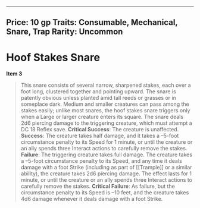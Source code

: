
---
Price: 10 gp
Traits: Consumable, Mechanical, Snare, Trap
Rarity: Uncommon
---

# Hoof Stakes Snare

**Item 3**

> This snare consists of several narrow, sharpened stakes, each over a foot long, clustered together and pointing upward. The snare is patently obvious unless planted amid tall reeds or grasses or in someplace dark. Medium and smaller creatures can pass among the stakes easily; unlike most snares, the hoof stakes snare triggers only when a Large or larger creature enters its square. The snare deals 2d6 piercing damage to the triggering creature, which must attempt a DC 18 Reflex save.
**Critical Success**: The creature is unaffected.
**Success**: The creature takes half damage, and it takes a –5-foot circumstance penalty to its Speed for 1 minute, or until the creature or an ally spends three Interact actions to carefully remove the stakes.
**Failure**: The triggering creature takes full damage. The creature takes a –5-foot circumstance penalty to its Speed, and any time it deals damage with a foot Strike (including as part of [[Trample]] or a similar ability), the creature takes 2d6 piercing damage. The effect lasts for 1 minute, or until the creature or an ally spends three Interact actions to carefully remove the stakes.
**Critical Failure**: As failure, but the circumstance penalty to its Speed is –10 feet, and the creature takes 4d6 damage whenever it deals damage with a foot Strike.
